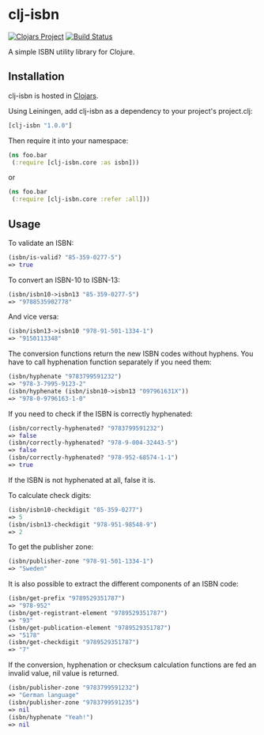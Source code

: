 # clj-isbn

[![Clojars Project](https://img.shields.io/clojars/v/clj-isbn.svg)](https://clojars.org/clj-isbn)
[![Build Status](https://travis-ci.org/tvirolai/clj-isbn.svg?branch=master)](https://travis-ci.org/tvirolai/clj-isbn)

A simple ISBN utility library for Clojure.

## Installation

clj-isbn is hosted in [Clojars](https://clojars.org/clj-isbn).

Using Leiningen, add clj-isbn as a dependency to your project's project.clj:

```clojure
[clj-isbn "1.0.0"]
```

Then require it into your namespace:

```clojure
(ns foo.bar
 (:require [clj-isbn.core :as isbn]))
```

or

```clojure
(ns foo.bar
 (:require [clj-isbn.core :refer :all]))
```

## Usage

To validate an ISBN:

```clojure
(isbn/is-valid? "85-359-0277-5")
=> true
```

To convert an ISBN-10 to ISBN-13:

```clojure
(isbn/isbn10->isbn13 "85-359-0277-5")
=> "9788535902778"
```

And vice versa:

```clojure
(isbn/isbn13->isbn10 "978-91-501-1334-1")
=> "9150113348"
```

The conversion functions return the new ISBN codes without hyphens. You have to call hyphenation function separately if you need them:

```clojure
(isbn/hyphenate "9783799591232")
=> "978-3-7995-9123-2"
(isbn/hyphenate (isbn/isbn10->isbn13 "097961631X"))
=> "978-0-9796163-1-0"
```

If you need to check if the ISBN is correctly hyphenated:

```clojure
(isbn/correctly-hyphenated? "9783799591232")
=> false
(isbn/correctly-hyphenated? "978-9-004-32443-5")
=> false
(isbn/correctly-hyphenated? "978-952-68574-1-1")
=> true
```
If the ISBN is not hyphenated at all, false it is.

To calculate check digits:

```clojure
(isbn/isbn10-checkdigit "85-359-0277")
=> 5
(isbn/isbn13-checkdigit "978-951-98548-9")
=> 2
```

To get the publisher zone:

```clojure
(isbn/publisher-zone "978-91-501-1334-1")
=> "Sweden"
```

It is also possible to extract the different components of an ISBN code:

```clojure
(isbn/get-prefix "9789529351787")
=> "978-952"
(isbn/get-registrant-element "9789529351787")
=> "93"
(isbn/get-publication-element "9789529351787")
=> "5178"
(isbn/get-checkdigit "9789529351787")
=> "7"
```

If the conversion, hyphenation or checksum calculation functions are fed an invalid value, nil value is returned.

```clojure
(isbn/publisher-zone "9783799591232")
=> "German language"
(isbn/publisher-zone "9783799591235")
=> nil
(isbn/hyphenate "Yeah!")
=> nil
```
